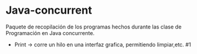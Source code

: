 # Java-concurrent
Paquete de recopilación de los programas hechos durante las clase de Programación en Java concurrente. 
  * Print -> corre un hilo en una interfaz grafica, permitiendo limpiar,etc. #1 
